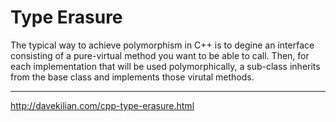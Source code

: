 # Type Erasure

The typical way to achieve polymorphism in C++ is to degine an interface
consisting of a pure-virtual method you want to be able to call. Then, for each
implementation that will be used polymorphically, a sub-class inherits from the
base class and implements those virutal methods.












- - -

http://davekilian.com/cpp-type-erasure.html